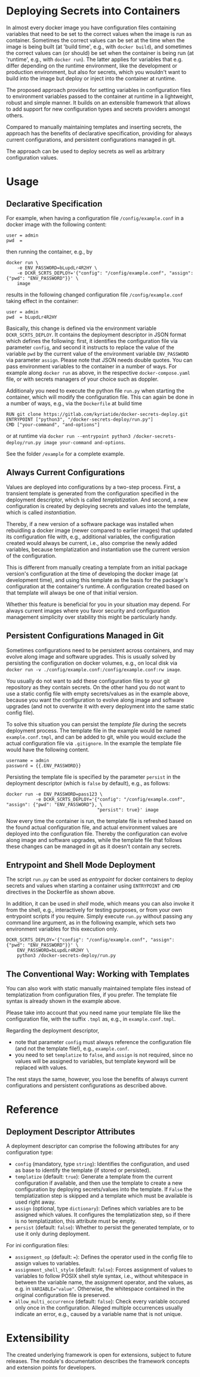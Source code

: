 # Deploying Secrets into Containers

In almost every docker image you have configuration files containing variables that need to be set to the correct values 
when the image is run as container. Sometimes the correct values can be set at the time when the image is
being built (at 'build time', e.g., with `docker build`), and sometimes the correct values can (or should) be set when the 
container is being run (at 'runtime', e.g., with `docker run`).
The latter applies for variables that e.g. differ depending on the runtime environment, like the development or production environment,
but also for secrets, which you wouldn't want to build into the image but deploy or inject into the container at runtime.

The proposed approach provides for setting variables in configuration files to environment variables passed to the 
container at runtime in a lightweight, robust and simple manner. It builds on an extensible framework that allows to add
support for new configuration types and secrets providers amongst others.

Compared to manually maintaining templates and inserting secrets, the approach has the benefits of
declarative specification, providing for always current configurations, and persistent configurations managed in git.

The approach can be used to deploy secrets as well as arbitrary configuration values.

# Usage

## Declarative Specification

For example, when having a configuration file `/config/example.conf` in a docker image with the following content:

```
user = admin
pwd  = 
```

then running the container, e.g., by

```
docker run \
    -e ENV_PASSWORD=bLupdLr4R2HY \
    -e DCKR_SCRTS_DEPLOY='{"config": "/config/example.conf", "assign": {"pwd": "ENV_PASSWORD"}}' \
    image
```

results in the following changed configuration file `/config/example.conf` taking effect in the container:

```
user = admin
pwd  = bLupdLr4R2HY
```

Basically, this change is defined via the environment variable `DCKR_SCRTS_DEPLOY`. It contains the deployment descriptor in JSON format which defines
the following: first, it identifies the configuration file via parameter `config`, and second it instructs to replace the value of the variable `pwd` by 
the current value of the environment variable `ENV_PASSWORD` via parameter `assign`. Please note that JSON needs double quotes.
You can pass environment variables to the container in a number of ways. For example 
along `docker run` as above, in the respective `docker-compose.yaml` file, or with secrets managers of your choice such as doppler.

Additionaly you need to execute the python file `run.py` when starting the container, which will modify the configuration file. 
This can again be done in a number of ways, e.g., via the `Dockerfile` at build time

```
RUN git clone https://gitlab.com/kyriatide/docker-secrets-deploy.git
ENTRYPOINT ["python3", "/docker-secrets-deploy/run.py"]
CMD ["your-command", "and-options"]
```

or at runtime via `docker run --entrypoint python3 /docker-secrets-deploy/run.py image your-command and-options`.

See the folder `/example` for a complete example.

## Always Current Configurations

Values are deployed into configurations by a two-step process. 
First, a transient template is generated from the configuration specified in the deployment descriptor,
which is called *templatization*.
And second, a new configuration is created by deploying secrets and 
values into the template, which is called *instantiation*.

Thereby, if a new version of a software package was installed when rebuidling a docker image (newer compared to earlier images) 
that updated its configuration file with, e.g., additional variables, the configuration created 
would always be current, i.e., also comprise the newly added variables, because templatization and instantiation 
use the current version of the configuration.

This is different from manually creating a template from an initial package version's configuration at the time of
developing the docker image (at development time), and using this template as the basis for the package's configuration 
at the container's runtime. A configuration created based on that template will always be one of that initial version.

Whether this feature is beneficial for you in your situation may depend.
For always current images where you favor security and configuration management 
simplicity over stability this might be particularly handy.

## Persistent Configurations Managed in Git

Sometimes configurations need to be persistent across containers, and may evolve along image and software upgrades.
This is usually solved by persisting the configuration on docker volumes, e.g., on local disk via 
`docker run -v ./config/example.conf:/config/example.conf:rw image`.

You usually do not want to add these configuration files to your git repository as they contain secrets. 
On the other hand you do not want to use a static config file with empty secrets/values as in the example above, 
because you want the configuration to evolve along image and software upgrades (and not to 
overwrite it with every deployment into the same static config file).

To solve this situation you can persist the *template file* during the secrets deployment process. The
template file in the example would be named `example.conf.tmpl`, and can be added to git, while you would exclude
the actual configuration file via `.gitignore`. 
In the example the template file would have the following content.

```
username = admin
password = {{.ENV_PASSWORD}}
```

Persisting the template file is specified by the parameter `persist` in the deployment descriptor (which is `false` by
default), e.g., as follows:

```
docker run -e ENV_PASSWORD=pass123 \
           -e DCKR_SCRTS_DEPLOY='{"config": "/config/example.conf", "assign": {"pwd": "ENV_PASSWORD"}, \
                                  "persist": true}' image
```

Now every time the container is run, the template file is refreshed based on the found actual configuration file, and
actual environment values are deployed into the configuration file. Thereby the configuration can evolve along
image and software upgrades, while the template file that follows these changes can be managed in git as it doesn't
contain any secrets. 

## Entrypoint and Shell Mode Deployment

The script `run.py` can be used as *entrypoint* for docker containers to deploy secrets and values when starting a container using `ENTRYPOINT` and `CMD` directives in the Dockerfile as shown above. 

In addition, it can be used in *shell* mode, which means you can also invoke it from the shell, e.g., interactively for testing purposes, or from your own entrypoint scripts if you require. Simply execute `run.py` without passing any command line argument, as in the following example, which sets two environment variables for this execution only.

```commandline
DCKR_SCRTS_DEPLOY='{"config": "/config/example.conf", "assign": {"pwd": "ENV_PASSWORD"}}' \
    ENV_PASSWORD=bLupdLr4R2HY \
    python3 /docker-secrets-deploy/run.py
```

## The Conventional Way: Working with Templates

You can also work with static manually maintained template files instead of templatization from configuration files,
if you prefer. The template file syntax is already shown in the example above.

Please take into account that you need name your template file like the configuration file, 
with the suffix `.tmpl` as, e.g., in `example.conf.tmpl`. 

Regarding the deployment descriptor,
* note that parameter `config` must always reference the configuration file (and not the template file!), e.g., `example.conf`.
* you need to set `templatize` to `false`, and `assign` is not required, since no values will be assigned to variables, 
but template keyword will be replaced with values.

The rest stays the same, however, you lose the benefits of always current configurations and persistent configurations
as described above. 

# Reference

## Deployment Descriptor Attributes

A deployment descriptor can comprise the following attributes for any configuration type:

* `config` (mandatory, type `string`): Identifies the configuration, and used as base to identify the template (if stored or persisted).
* `templatize` (default: `true`):
Generate a template from the current configuration if available, and then use the 
template to create a new configuration by deploying secrets/values into the template. If `False` the templatization
step is skipped and a template which must be available is used right away.
* `assign` (optional, type `dictionary`): Defines which variables are to be assigned which values. It configures the templatization step,
so if there is no templatization, this attribute must be empty.
* `persist` (default: `false`): Whether to persist the generated template, or to use it only during deployment.

For ini configuration files:
* `assignment_op` (default: `=`): Defines the operator used in the config file to assign values to variables.
* `assignment_shell_style` (default: `false`): Forces assignment of values to variables to follow POSIX shell style syntax, i.e., without whitespace in between the variable name, the assignment operator, and the values, as e.g. in `VARIABLE="value"`. Otherwise, the whitespace contained in the original configuration file is preserved. 
* `allow_multi_occurrence` (default: `false`): Check every variable occured only once in the configuration. Alleged multiple occurrences usually indicate an error, e.g., caused by a variable name that is not unique.

# Extensibility

The created underlying framework is open for extensions, subject to future releases. The module's documentation 
describes the framework concepts and extension points for developers.
